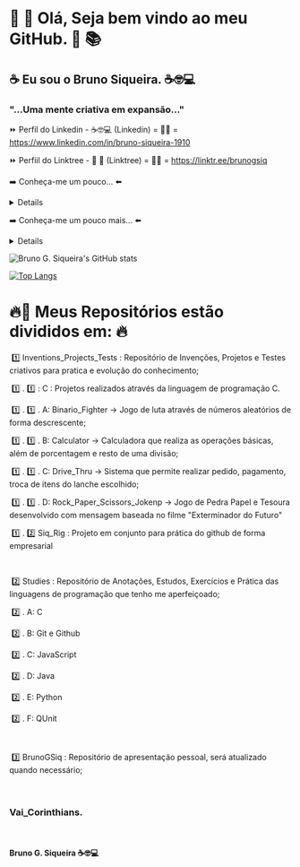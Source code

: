 # 📘 📖 Olá, Seja bem vindo ao meu GitHub.  📑 📚 <br>



## ☕ Eu sou o Bruno Siqueira. ☕🤓💻 <br>



### "...Uma mente criativa em expansão..." <br>



:fast_forward: Perfil do Linkedin - ☕🤓💻  (Linkedin) = 👨‍🎓 = https://www.linkedin.com/in/bruno-siqueira-1910

:fast_forward: Perfiil do Linktree - :file_folder: :page_facing_up:       (Linktree)  = 👨‍🎓 = https://linktr.ee/brunogsiq<br>



➡️ Conheça-me um pouco... ⬅️

<details>
  <sumary> 
+ litoral, Santos - SP : ☑️ <br>      
+ Estudo Análise e Desenvolvimento de Sistemas : ☑️ <br>
+ Quality Assurance Jr - Interplayers Hub de Negócios - (Home Office) : ☑️ <br>
+ Estudando automatização em Robot framwork e Cypress : ☑️ <br>
+ Criativo e com Enorme capacidade de aprendizagem: ☑️ <br>
+ Gostou de mim (1) ?!?! ➡️  <br>     
+ Gostou de mim (2) ?!?! ➡️ Envie ➡️ 📩 : brunogsiq@gmail.com <br>
  </sumary>
</details>



➡️ Conheça-me um pouco mais... ⬅️ 

<details>
  <sumary> 
  (Instagram) = https://www.instagram.com/bruno_gsiq <br>
  </sumary>
</details>



![Bruno G. Siqueira's GitHub stats](https://github-readme-stats.vercel.app/api?username=brunogsiq&show_icons=true&theme=highcontrast)<br>

[![Top Langs](https://github-readme-stats.vercel.app/api/top-langs/?username=brunogsiq&layout=compact)](https://github.com/anuraghazra/github-readme-stats)<br>



# :fire::ghost: Meus Repositórios estão divididos em: :fire:

​	:one: Inventions_Projects_Tests : Repositório de Invenções, Projetos e Testes criativos para pratica e evolução do conhecimento;

​		:one: . :one: : C                                : Projetos realizados através da linguagem de programação C.

​			:one: . :one: . A: Binario_Fighter -> Jogo de luta através de números aleatórios de forma descrescente;

​			:one: . :one: . B: Calculator -> Calculadora que realiza as operações básicas, além de porcentagem e resto de uma divisão;

​			:one: . :one: . C: Drive_Thru -> Sistema que permite realizar pedido, pagamento, troca de itens do lanche escolhido;

​			:one: . :one: . D: Rock_Paper_Scissors_Jokenp -> Jogo de Pedra Papel e Tesoura desenvolvido com mensagem baseada no filme "Exterminador do Futuro"

​		:one: . :two: Siq_Rig                      : Projeto em conjunto para prática do github de forma empresarial     

​	

​	:two: Studies                                  : Repositório de Anotações, Estudos, Exercícios e Prática das linguagens de programação que tenho me aperfeiçoado; 

​		:two: . A: C 

​		:two: . B: Git e Github

​		:two: . C: JavaScript 

​		:two: . D: Java

​		:two: . E: Python

​		:two: . F: QUnit

​	

​	:three: BrunoGSiq                             : Repositório de apresentação pessoal, será atualizado quando necessário;
​	
​	
​

### Vai_Corinthians.  <br>
​	
#### Bruno G. Siqueira ☕🤓💻 <br>

<!--
**brunogsiq** é um repositório ✨ _especial_ ✨ porque seu `README.md` (este arquivo) aparece em meu perfil do GitHub.

